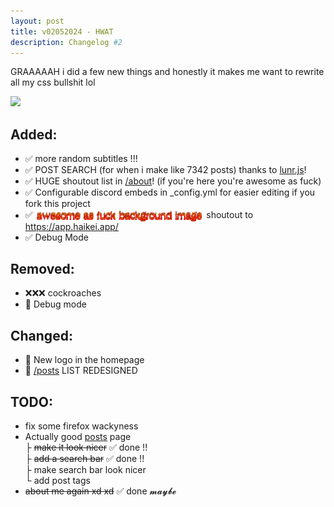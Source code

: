 ```yaml
---
layout: post
title: v02052024 - HWAT
description: Changelog #2
---
```


GRAAAAAH i did a few new things and honestly it makes me want to rewrite all my css bullshit lol<!--bungus-->

<img class="centered" src="https://media.tenor.com/KhEOlkmMEJ4AAAAC/t-cat-draker-cat.gif">

## Added:
- ✅ more random subtitles !!!
- ✅ POST SEARCH (for when i make like 7342 posts) thanks to [lunr.js](https://lunrjs.com/)!
- ✅ HUGE shoutout list in <a href="/about">/about</a>! (if you're here you're awesome as fuck)
- ✅ Configurable discord embeds in _config.yml for easier editing if you fork this project
- ✅ <img src="/assets/logos/cooltext.gif" style="height: 1.6em; align-items: center; margin-bottom: -7px;"> shoutout to <a href="https://app.haikei.app/">https://app.haikei.app/</a>
- ✅ Debug Mode

## Removed:
- ❌❌❌ cockroaches
- 🚫 Debug mode

## Changed:
- 📝 New logo in the homepage
- 📝 <a href="/posts">/posts</a> LIST REDESIGNED

## TODO:
- fix some firefox wackyness
- Actually good [posts](/posts) page <br>
├ ~~make it look nicer~~ ✅ done !!<br> 
├ ~~add a search bar~~ ✅ done !!<br>
├ make search bar look nicer <br>
└ add post tags <br> 
- ~~about me again xd xd~~ ✅ done 𝓶𝓪𝔂𝓫𝓮